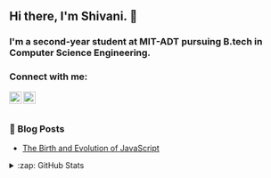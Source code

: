 ## Hi there, I'm Shivani. 👋

<!--
**shivanisorte/shivanisorte** is a ✨ _special_ ✨ repository because its `README.md` (this file) appears on your GitHub profile.

Here are some ideas to get you started:

- 🔭 I’m currently working on ...
- 🌱 I’m currently learning ...
- 👯 I’m looking to collaborate on ...
- 🤔 I’m looking for help with ...
- 💬 Ask me about ...
- 📫 How to reach me: ...
- 😄 Pronouns: ...
- ⚡ Fun fact: ...
-->

### I'm a second-year student at MIT-ADT pursuing B.tech in Computer Science Engineering.


### Connect with me:
[<img align="left" width="22px" src="https://cdn.jsdelivr.net/npm/simple-icons@v3/icons/twitter.svg" />][twitter]
[<img align="left" width="22px" src="https://cdn.jsdelivr.net/npm/simple-icons@v3/icons/linkedin.svg" />][linkedin]

<br />
<br />


### 📕 Blog Posts


- [The Birth and Evolution of JavaScript](https://blog.codestrike.in/the-birth-and-evolution-of-javascript)



<details>
  <summary>:zap: GitHub Stats</summary>

  <img align="left" alt="codeSTACKr's GitHub Stats" src="https://github-readme-stats.codestackr.vercel.app/api?username=shivanisorte&show_icons=true&hide_border=true" />

</details>


[twitter]: https://twitter.com/ShivaniSorte
[linkedin]: https://www.linkedin.com/in/shivani-sorte-2423b91b2/

